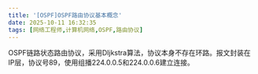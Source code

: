 ```yaml
---
title: '[OSPF]OSPF路由协议基本概念'
date: 2025-10-11 16:32:35
tags: [网络工程师,计算机网络,OSPF,路由协议]
---
```


OSPF链路状态路由协议，采用DIjkstra算法，协议本身不存在环路。报文封装在IP层，协议号89，使用组播224.0.0.5和224.0.0.6建立连接。
